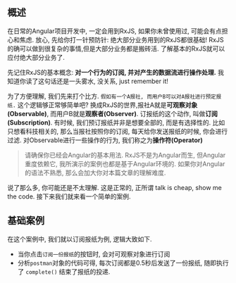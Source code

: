 ## <span id="anchor001">概述</span>
在日常的Angular项目开发中, 一定会用到RxJS, 如果你未曾使用过, 可能会有点担心和焦虑. 放心, 先给你打一针预防针: 绝大部分业务用到的RxJS都很基础! RxJS的确可以做到很复杂的事情,但是大部分业务都是搬砖活. 了解基本的RxJS就可以应付绝大部分业务了.

先记住RxJS的基本概念: **对一个行为的订阅, 并对产生的数据流进行操作处理.** 我知道你读了这句话还是一头雾水, 没关系, just remember it!

为了方便理解, 我们先来打个比方. `假如有一个A报社, 而用户B可以对A报社进行预定报纸.` 这个逻辑够正常够简单吧? 换成RxJS的世界,报社A就是**可观察对象(Observable)**, 而用户B就是**观察者(Observer)**. 订报纸的这个动作, 叫做**订阅(Subscription)**. 有时候, 我们预订报纸并非是想要全部的, 而是有选择性的. 比如只想看科技相关的, 那么当报社按照你的订阅, 每天给你发送报纸的时候, 你会进行过滤. 对Observable进行一些操作的行为, 我们称之为**操作符(Operator)**

>请确保你已经会Angular的基本用法. RxJS不是为Angular而生, 但Angular重度依赖它, 我所演示的案例也都是基于Angular环境的. 如果你对Angular的语法不熟悉, 那么会加大你对本篇文章的理解难度.

说了那么多, 你可能还是不太理解. 这是正常的, 正所谓 talk is cheap, show me the code. 接下来我们就来看一个简单的案例.

## <span id="anchor002">基础案例</span>
在这个案例中, 我们就以订阅报纸为例, 逻辑大致如下.

 - 当你点击`订阅一份报纸`的按钮时, 会对可观察对象进行订阅
 - 分析`postman`对象的代码可得, 每次订阅都是0.5秒后发送了一份报纸, 随即执行了 `complete()` 结束了报纸的投递.